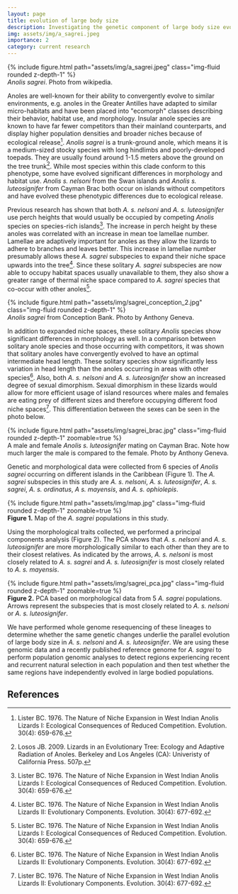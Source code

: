 ```yaml
---
layout: page
title: evolution of large body size
description: Investigating the genetic component of large body size evolution in the <em>Anolis sagrei</em> clade
img: assets/img/a_sagrei.jpeg
importance: 2
category: current research
---
```


<div class="row mt-3">
    <div class="col-sm mt-3 mt-md-0">
        {% include figure.html path="assets/img/a_sagrei.jpeg" class="img-fluid rounded z-depth-1" %}
    </div>
</div>
<div class="caption">
    <em>Anolis sagrei</em>. Photo from wikipedia.
</div>

Anoles are well-known for their ability to convergently evolve to similar environments, e.g. anoles in the Greater Antilles have adapted to similar micro-habitats and have been placed into "ecomorph" classes describing their behavior, habitat use, and morphology.
Insular anole species are known to have far fewer competitors than their mainland counterparts, and display higher population densities and broader niches because of ecological release[^2]. 
_Anolis sagrei_ is a trunk-ground anole, which means it is a medium-sized stocky species with long hindlimbs and poorly-developed toepads. 
They are usually found around 1-1.5 meters above the ground on the tree trunk[^1]. 
While most species within this clade conform to this phenotype, some have evolved significant differences in morphology and habitat use.
_Anolis s. nelsoni_ from the Swan islands and _Anolis s. luteosignifer_ from Cayman Brac both occur on islands without competitors and have evolved these phenotypic differences due to ecological release. 

Previous research has shown that both _A. s. nelsoni_ and _A. s. luteosignifer_ use perch heights that would usually be occupied by competing _Anolis_ species on species-rich islands[^2].
The increase in perch height by these anoles was correlated with an increase in mean toe lamellae number.
Lamellae are adaptively important for anoles as they allow the lizards to adhere to branches and leaves better. 
This increase in lamellae number presumably allows these _A. sagrei_ subspecies to expand their niche space upwards into the tree[^3].
Since these solitary _A. sagrei_ subspecies are now able to occupy habitat spaces usually unavailable to them, they also show a greater range of thermal niche space compared to _A. sagrei_ species that co-occur with other anoles[^2].


<div class="row mt-3">
    <div class="col-sm mt-3 mt-md-0">
        {% include figure.html path="assets/img/sagrei_conception_2.jpg" class="img-fluid rounded z-depth-1" %}
    </div>
</div>
<div class="caption">
    <em>Anolis sagrei</em> from Conception Bank. Photo by Anthony Geneva.
</div>


In addition to expanded niche spaces, these solitary _Anolis_ species show significant differences in morphology as well.
In a comparison between solitary anole species and those occurring with competitors, it was shown that solitary anoles have convergently evolved to have an optimal intermediate head length. 
These solitary species show significantly less variation in head length than the anoles occurring in areas with other species[^3].
Also, both _A. s. nelsoni_ and _A. s. luteosignifer_ show an increased degree of sexual dimorphism. 
Sexual dimorphism in these lizards would allow for more efficient usage of island resources where males and females are eating prey of different sizes and therefore occupying different food niche spaces[^3].
This differentiation between the sexes can be seen in the photo below.


<div class="row mt-3">
    <div class="col-sm mt-3 mt-md-0">
        {% include figure.html path="assets/img/sagrei_brac.jpg" class="img-fluid rounded z-depth-1" zoomable=true %}
    </div>
</div>
<div class="caption">
    A male and female <em>Anolis s. luteosignifer</em> mating on Cayman Brac. Note how much larger the male is compared to the female. Photo by Anthony Geneva.
</div>


Genetic and morphological data were collected from 6 species of _Anolis sagrei_ occurring on different islands in the Caribbean (Figure 1). 
The _A. sagrei_ subspecies in this study are _A. s. nelsoni_, _A. s. luteosignifer_, _A. s. sagrei_, _A. s. ordinatus_, _A s. mayensis_, and _A. s. ophiolepis_.

<div class="row mt-3">
    <div class="col-sm mt-3 mt-md-0">
        {% include figure.html path="assets/img/map.jpg" class="img-fluid rounded z-depth-1" zoomable=true %}
    </div>
</div>
<div class="caption">
    <b>Figure 1.</b> Map of the <em>A. sagrei</em> populations in this study.
</div>


Using the morphological traits collected, we performed a principal components analysis (Figure 2). 
The PCA shows that _A. s. nelsoni_ and _A. s. luteosignifer_ are more morphologically similar to each other than they are to their closest relatives. 
As indicated by the arrows, _A. s. nelsoni_ is most closely related to _A. s. sagrei_ and _A. s. luteosignifer_ is most closely related to _A. s. mayensis_.


<div class="row mt-3">
    <div class="col-sm mt-3 mt-md-0">
        {% include figure.html path="assets/img/sagrei_pca.jpg" class="img-fluid rounded z-depth-1" zoomable=true %}
    </div>
</div>
<div class="caption">
    <b>Figure 2.</b> PCA based on morphological data from 5 <em>A. sagrei</em> populations. Arrows represent the subspecies that is most closely related to <em>A. s. nelsoni</em> or <em>A. s. luteosignifer</em>.
</div>


We have performed whole genome resequencing of these lineages to determine whether the same genetic changes underlie the parallel evolution of large body size in _A. s. nelsoni_ and _A. s. luteosignifer_. 
We are using these genomic data and a recently published reference genome for _A. sagrei_ to perform population genomic analyses to detect regions experiencing recent and recurrent natural selection in each population and then test whether the same regions have 
independently evolved in large bodied populations.


## References
[^1]: Losos JB. 2009. Lizards in an Evolutionary Tree: Ecology and Adaptive Radiation of Anoles. Berkeley and Los Angeles (CA): Univeristy of California Press. 507p.
[^2]: Lister BC. 1976. The Nature of Niche Expansion in West Indian Anolis Lizards I: Ecological Consequences of Reduced Competition. Evolution. 30(4): 659-676.
[^3]: Lister BC. 1976. The Nature of Niche Expansion in West Indian Anolis Lizards II: Evolutionary Components. Evolution. 30(4): 677-692.

